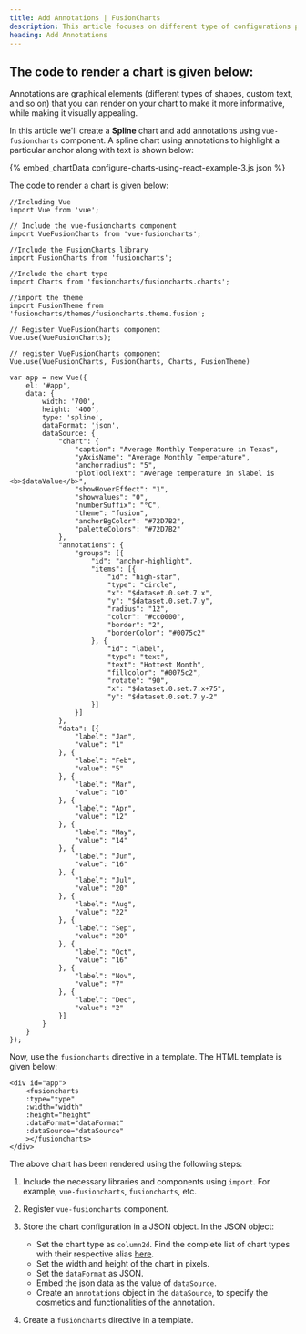 ```yaml
---
title: Add Annotations | FusionCharts
description: This article focuses on different type of configurations possible using the vuejs.
heading: Add Annotations
---
```


## The code to render a chart is given below:

Annotations are graphical elements (different types of shapes, custom text, and so on) that you can render on your chart to make it more informative, while making it visually appealing.

In this article we'll create a **Spline** chart and add annotations using `vue-fusioncharts` component. A spline chart using annotations to highlight a particular anchor along with text is shown below:

{% embed_chartData configure-charts-using-react-example-3.js json %}

The code to render a chart is given below:

```
//Including Vue
import Vue from 'vue';

// Include the vue-fusioncharts component
import VueFusionCharts from 'vue-fusioncharts';

//Include the FusionCharts library
import FusionCharts from 'fusioncharts';

//Include the chart type
import Charts from 'fusioncharts/fusioncharts.charts';

//import the theme
import FusionTheme from 'fusioncharts/themes/fusioncharts.theme.fusion';

// Register VueFusionCharts component
Vue.use(VueFusionCharts);

// register VueFusionCharts component
Vue.use(VueFusionCharts, FusionCharts, Charts, FusionTheme)

var app = new Vue({
    el: '#app',
    data: {
        width: '700',
        height: '400',
        type: 'spline',
        dataFormat: 'json',
        dataSource: {
	        "chart": {
	            "caption": "Average Monthly Temperature in Texas",
	            "yAxisName": "Average Monthly Temperature",
	            "anchorradius": "5",
	            "plotToolText": "Average temperature in $label is <b>$dataValue</b>",
	            "showHoverEffect": "1",
	            "showvalues": "0",
	            "numberSuffix": "°C",
	            "theme": "fusion",
	            "anchorBgColor": "#72D7B2",
	            "paletteColors": "#72D7B2"
	        },
	        "annotations": {
	            "groups": [{
	                "id": "anchor-highlight",
	                "items": [{
	                    "id": "high-star",
	                    "type": "circle",
	                    "x": "$dataset.0.set.7.x",
	                    "y": "$dataset.0.set.7.y",
	                    "radius": "12",
	                    "color": "#cc0000",
	                    "border": "2",
	                    "borderColor": "#0075c2"
	                }, {
	                    "id": "label",
	                    "type": "text",
	                    "text": "Hottest Month",
	                    "fillcolor": "#0075c2",
	                    "rotate": "90",
	                    "x": "$dataset.0.set.7.x+75",
	                    "y": "$dataset.0.set.7.y-2"
	                }]
	            }]
	        },
	        "data": [{
	            "label": "Jan",
	            "value": "1"
	        }, {
	            "label": "Feb",
	            "value": "5"
	        }, {
	            "label": "Mar",
	            "value": "10"
	        }, {
	            "label": "Apr",
	            "value": "12"
	        }, {
	            "label": "May",
	            "value": "14"
	        }, {
	            "label": "Jun",
	            "value": "16"
	        }, {
	            "label": "Jul",
	            "value": "20"
	        }, {
	            "label": "Aug",
	            "value": "22"
	        }, {
	            "label": "Sep",
	            "value": "20"
	        }, {
	            "label": "Oct",
	            "value": "16"
	        }, {
	            "label": "Nov",
	            "value": "7"
	        }, {
	            "label": "Dec",
	            "value": "2"
	        }]
	    }
    }
});
```

Now, use the `fusioncharts` directive in a template. The HTML template is given below:

```
<div id="app">
    <fusioncharts
    :type="type"
    :width="width"
    :height="height"
    :dataFormat="dataFormat"
    :dataSource="dataSource"
    ></fusioncharts>
</div>
```

The above chart has been rendered using the following steps:

1. Include the necessary libraries and components using `import`. For example, `vue-fusioncharts`, `fusioncharts`, etc.

2. Register `vue-fusioncharts` component.

3. Store the chart configuration in a JSON object. In the JSON object:
    * Set the chart type as `column2d`. Find the complete list of chart types with their respective alias [here](https://www.fusioncharts.com/dev/chart-guide/list-of-charts).
    * Set the width and height of the chart in pixels. 
    * Set the `dataFormat` as JSON.
    * Embed the json data as the value of `dataSource`.
    * Create an `annotations` object in the `dataSource`, to specify the cosmetics and functionalities of the annotation.

4. Create a `fusioncharts` directive in a template.
